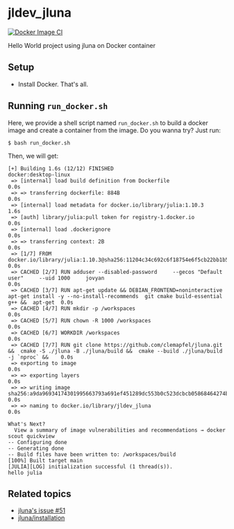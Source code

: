 # jldev_jluna

[![Docker Image CI](https://github.com/terasakisatoshi/jldev_jluna/actions/workflows/docker-image.yml/badge.svg)](https://github.com/terasakisatoshi/jldev_jluna/actions/workflows/docker-image.yml)

Hello World project using jluna on Docker container

## Setup

- Install Docker. That's all.

## Running `run_docker.sh`

Here, we provide a shell script named `run_docker.sh` to build a docker image and create a container from the image. Do you wanna try? Just run:

```console
$ bash run_docker.sh
```

Then, we will get:

```console
[+] Building 1.6s (12/12) FINISHED                                                                                                           docker:desktop-linux
 => [internal] load build definition from Dockerfile                                                                                                         0.0s
 => => transferring dockerfile: 884B                                                                                                                         0.0s
 => [internal] load metadata for docker.io/library/julia:1.10.3                                                                                              1.6s
 => [auth] library/julia:pull token for registry-1.docker.io                                                                                                 0.0s
 => [internal] load .dockerignore                                                                                                                            0.0s
 => => transferring context: 2B                                                                                                                              0.0s
 => [1/7] FROM docker.io/library/julia:1.10.3@sha256:11204c34c692c6f18754e6f5cb22bb1b57eb9f7a7180182f3cc76f665b604421                                        0.0s
 => CACHED [2/7] RUN adduser --disabled-password     --gecos "Default user"     --uid 1000     jovyan                                                        0.0s
 => CACHED [3/7] RUN apt-get update && DEBIAN_FRONTEND=noninteractive apt-get install -y --no-install-recommends  git cmake build-essential g++ &&  apt-get  0.0s
 => CACHED [4/7] RUN mkdir -p /workspaces                                                                                                                    0.0s
 => CACHED [5/7] RUN chown -R 1000 /workspaces                                                                                                               0.0s
 => CACHED [6/7] WORKDIR /workspaces                                                                                                                         0.0s
 => CACHED [7/7] RUN git clone https://github.com/clemapfel/jluna.git &&  cmake -S ./jluna -B ./jluna/build &&  cmake --build ./jluna/build -j `nproc` &&    0.0s
 => exporting to image                                                                                                                                       0.0s
 => => exporting layers                                                                                                                                      0.0s
 => => writing image sha256:a9da96934174301995663793a691ef451289dc553b0c523dcbcb05868464274b                                                                 0.0s
 => => naming to docker.io/library/jldev_jluna                                                                                                               0.0s

What's Next?
  View a summary of image vulnerabilities and recommendations → docker scout quickview
-- Configuring done
-- Generating done
-- Build files have been written to: /workspaces/build
[100%] Built target main
[JULIA][LOG] initialization successful (1 thread(s)).
hello julia
```

## Related topics

- [jluna's issue #51](https://github.com/Clemapfel/jluna/issues/51)
- [jluna/installation](https://clemens-cords.com/jluna/installation.html)